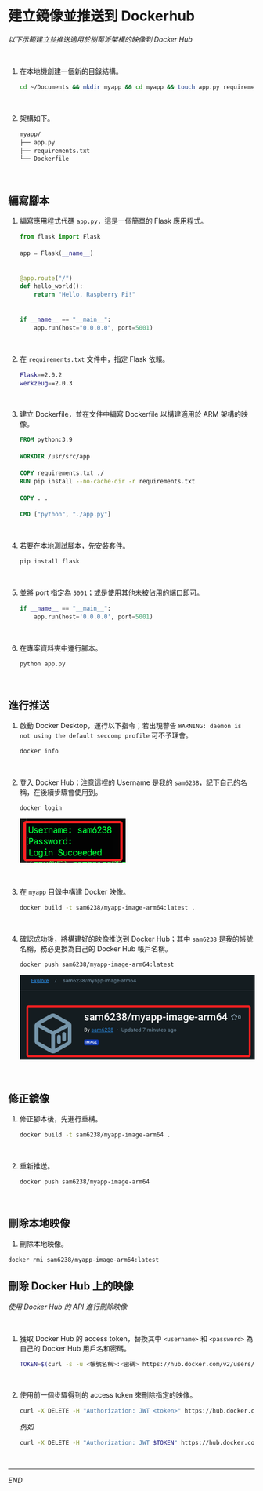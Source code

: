 # 建立鏡像並推送到 Dockerhub

_以下示範建立並推送適用於樹莓派架構的映像到 Docker Hub_

<br>

1. 在本地機創建一個新的目錄結構。

    ```bash
    cd ~/Documents && mkdir myapp && cd myapp && touch app.py requirements.txt Dockerfile && tree && code .
    ```

<br>

2. 架構如下。

    ```bash
    myapp/
    ├── app.py
    ├── requirements.txt
    └── Dockerfile
    ```

<br>

## 編寫腳本

1. 編寫應用程式代碼 `app.py`，這是一個簡單的 Flask 應用程式。

    ```python
    from flask import Flask

    app = Flask(__name__)


    @app.route("/")
    def hello_world():
        return "Hello, Raspberry Pi!"


    if __name__ == "__main__":
        app.run(host="0.0.0.0", port=5001)
    ```

<br>

2. 在 `requirements.txt` 文件中，指定 Flask 依賴。

    ```bash
    Flask==2.0.2
    werkzeug==2.0.3
    ```

<br>

3. 建立 Dockerfile，並在文件中編寫 Dockerfile 以構建適用於 ARM 架構的映像。

    ```dockerfile
    FROM python:3.9

    WORKDIR /usr/src/app

    COPY requirements.txt ./
    RUN pip install --no-cache-dir -r requirements.txt

    COPY . .

    CMD ["python", "./app.py"]
    ```

<br>

4. 若要在本地測試腳本，先安裝套件。

    ```bash
    pip install flask
    ```

<br>

5. 並將 port 指定為 `5001`；或是使用其他未被佔用的端口即可。

    ```python
    if __name__ == "__main__":
        app.run(host='0.0.0.0', port=5001)
    ```

<br>

6. 在專案資料夾中運行腳本。

    ```bash
    python app.py
    ```

<br>

## 進行推送

1. 啟動 Docker Desktop，運行以下指令；若出現警告 `WARNING: daemon is not using the default seccomp profile` 可不予理會。

    ```bash
    docker info
    ```

<br>

2. 登入 Docker Hub；注意這裡的 Username 是我的 `sam6238`，記下自己的名稱，在後續步驟會使用到。

    ```bash
    docker login
    ```

    ![](images/img_52.png)

<br>

3. 在 `myapp` 目錄中構建 Docker 映像。

    ```bash
    docker build -t sam6238/myapp-image-arm64:latest .
    ```

<br>

4. 確認成功後，將構建好的映像推送到 Docker Hub；其中 `sam6238` 是我的帳號名稱，務必更換為自己的 Docker Hub 帳戶名稱。

    ```bash
    docker push sam6238/myapp-image-arm64:latest
    ```

    ![](images/img_53.png)

<br>

## 修正鏡像

1. 修正腳本後，先進行重構。

    ```bash
    docker build -t sam6238/myapp-image-arm64 .
    ```

<br>

2. 重新推送。

    ```bash
    docker push sam6238/myapp-image-arm64
    ```

<br>

## 刪除本地映像

1. 刪除本地映像。

```bash
docker rmi sam6238/myapp-image-arm64:latest
```

## 刪除 Docker Hub 上的映像

_使用 Docker Hub 的 API 進行刪除映像_

<br>

1. 獲取 Docker Hub 的 access token，替換其中 `<username>` 和 `<password>` 為自己的 Docker Hub 用戶名和密碼。

    ```bash
    TOKEN=$(curl -s -u <帳號名稱>:<密碼> https://hub.docker.com/v2/users/login/ | jq -r .token)

    ```

<br>

2. 使用前一個步驟得到的 access token 來刪除指定的映像。

    ```bash
    curl -X DELETE -H "Authorization: JWT <token>" https://hub.docker.com/v2/repositories/<帳戶名稱>/<Hub 名稱>/tags/<標籤號>/
    ```

    _例如_

    ```bash
    curl -X DELETE -H "Authorization: JWT $TOKEN" https://hub.docker.com/v2/repositories/sam6238/myapp-image-arm64/tags/latest/
    ```

<br>

___

_END_